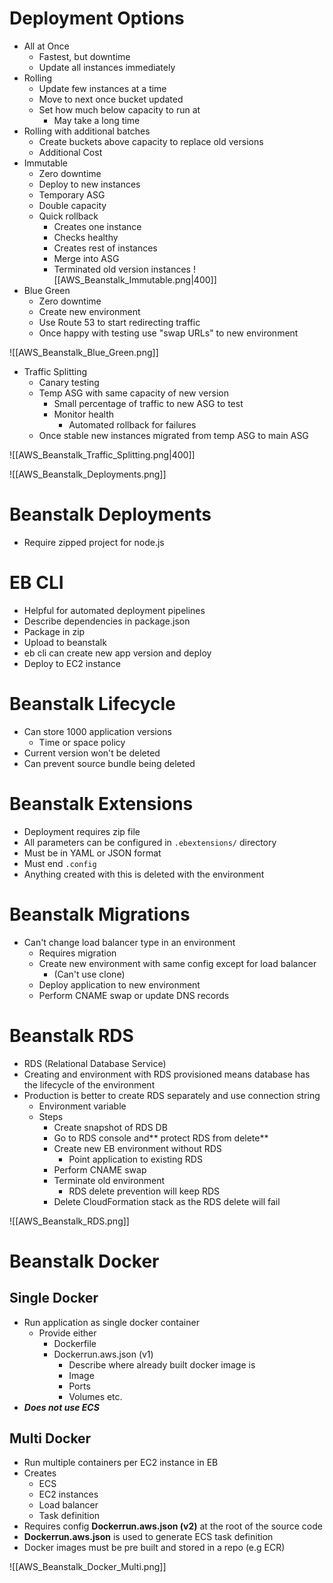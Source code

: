 
# Deployment Options

- All at Once
	- Fastest, but downtime
	- Update all instances immediately
- Rolling
	- Update few instances at a time
	- Move to next once bucket updated
	- Set how much below capacity to run at
		- May take a long time
- Rolling with additional batches
	- Create buckets above capacity to replace old versions
	- Additional Cost
- Immutable
	- Zero downtime
	- Deploy to new instances
	- Temporary ASG
	- Double capacity
	- Quick rollback
		- Creates one instance
		- Checks healthy
		- Creates rest of instances
		- Merge into ASG
		- Terminated old version instances
![[AWS_Beanstalk_Immutable.png|400]]
- Blue Green
	- Zero downtime
	- Create new environment
	- Use Route 53 to start redirecting traffic
	- Once happy with testing use "swap URLs" to new environment

![[AWS_Beanstalk_Blue_Green.png]]

- Traffic Splitting
	- Canary testing
	- Temp ASG with same capacity of new version
		- Small percentage of traffic to new ASG to test
		- Monitor health
			- Automated rollback for failures
	- Once stable new instances migrated from temp ASG to main ASG

![[AWS_Beanstalk_Traffic_Splitting.png|400]]

![[AWS_Beanstalk_Deployments.png]]


# Beanstalk Deployments

- Require zipped project for node.js

# EB CLI

- Helpful for automated deployment pipelines
- Describe dependencies in package.json
- Package in zip
- Upload to beanstalk
- eb cli can create new app version and deploy
- Deploy to EC2 instance

# Beanstalk Lifecycle

- Can store 1000 application versions
	- Time or space policy
- Current version won't be deleted
- Can prevent source bundle being deleted

# Beanstalk Extensions

- Deployment requires zip file
- All parameters can be configured in `.ebextensions/` directory
- Must be in YAML or JSON format
- Must end `.config`
- Anything created with this is deleted with the environment

# Beanstalk Migrations

- Can't change load balancer type in an environment
	- Requires migration
	- Create new environment with same config except for load balancer
		- (Can't use clone)
	- Deploy application to new environment
	- Perform CNAME swap or update DNS records

# Beanstalk RDS

- RDS (Relational Database Service)
- Creating and environment with RDS provisioned means database has the lifecycle of the environment
- Production is better to create RDS separately and use connection string
	- Environment variable
	- Steps
		- Create snapshot of RDS DB
		- Go to RDS console and** protect RDS from delete**
		- Create new EB environment without RDS
			- Point application to existing RDS
		- Perform CNAME swap
		- Terminate old environment
			- RDS delete prevention will keep RDS
		- Delete CloudFormation stack as the RDS delete will fail

![[AWS_Beanstalk_RDS.png]]

# Beanstalk Docker

## Single Docker

- Run application as single docker container
	- Provide either
		- Dockerfile
		- Dockerrun.aws.json (v1)
			- Describe where already built docker image is
			- Image
			- Ports
			- Volumes etc.
- ***Does not use ECS***

## Multi Docker

- Run multiple containers per EC2 instance in EB
- Creates
	- ECS
	- EC2 instances
	- Load balancer
	- Task definition
- Requires config **Dockerrun.aws.json (v2)** at the root of the source code
- **Dockerrun.aws.json** is used to generate ECS task definition
- Docker images must be pre built and stored in a repo (e.g ECR)

![[AWS_Beanstalk_Docker_Multi.png]]